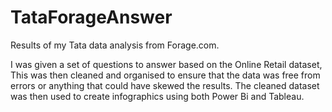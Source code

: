 # TataForageAnswer
Results of my Tata data analysis from Forage.com.

I was given a set of questions to answer based on the Online Retail dataset, This was then cleaned and organised to ensure that the data was free from errors or anything that could have skewed the results. The cleaned dataset was then used to create infographics using both Power Bi and Tableau.

